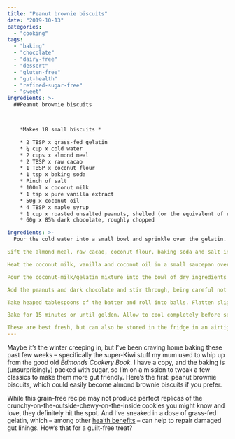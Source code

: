 ```yaml
---
title: "Peanut brownie biscuits"
date: "2019-10-13"
categories: 
  - "cooking"
tags: 
  - "baking"
  - "chocolate"
  - "dairy-free"
  - "dessert"
  - "gluten-free"
  - "gut-health"
  - "refined-sugar-free"
  - "sweet"
ingredients: >-
  ##Peanut brownie biscuits



    *Makes 18 small biscuits *

 	* 2 TBSP x grass-fed gelatin
 	* ¼ cup x cold water
 	* 2 cups x almond meal
 	* 2 TBSP x raw cacao
 	* 1 TBSP x coconut flour
 	* 1 tsp x baking soda
 	* Pinch of salt
 	* 100ml x coconut milk
 	* 1 tsp x pure vanilla extract
 	* 50g x coconut oil
 	* 4 TBSP x maple syrup
 	* 1 cup x roasted unsalted peanuts, shelled (or the equivalent of roughly chopped almonds if you prefer)
 	* 60g x 85% dark chocolate, roughly chopped

ingredients: >-
  Pour the cold water into a small bowl and sprinkle over the gelatin. Stir to combine, making sure to remove any lumps as you go, and let sit for around 5 minutes until it sets.

Sift the almond meal, raw cacao, coconut flour, baking soda and salt into a large bowl. Stir to combine.

Heat the coconut milk, vanilla and coconut oil in a small saucepan over a medium heat until the oil dissolves. Remove from the heat and stir in the gelatin until it dissolves, then add the honey and mix to combine.

Pour the coconut-milk/gelatin mixture into the bowl of dry ingredients and gently mix until smooth.

Add the peanuts and dark chocolate and stir through, being careful not to over-mix. Allow the batter to sit for around 10 minutes until it thickens up.

Take heaped tablespoons of the batter and roll into balls. Flatten slightly with a fork and place on a lightly greased baking tray, or a tray with a sheet of baking paper.

Bake for 15 minutes or until golden. Allow to cool completely before serving.

These are best fresh, but can also be stored in the fridge in an airtight container for up to a week.
---
```

Maybe it’s the winter creeping in, but I’ve been craving home baking these past few weeks – specifically the super-Kiwi stuff my mum used to whip up from the good old _Edmonds Cookery Book_. I have a copy, and the baking is (unsurprisingly) packed with sugar, so I’m on a mission to tweak a few classics to make them more gut friendly. Here’s the first: peanut brownie biscuits, which could easily become almond brownie biscuits if you prefer.

While this grain-free recipe may not produce perfect replicas of the crunchy-on-the-outside-chewy-on-the-inside cookies you might know and love, they definitely hit the spot. And I’ve sneaked in a dose of grass-fed gelatin, which – among other [health benefits](https://cookingwithnothing.com/chocolate-and-cardamom-gummy-squares/) – can help to repair damaged gut linings. How’s that for a guilt-free treat?
